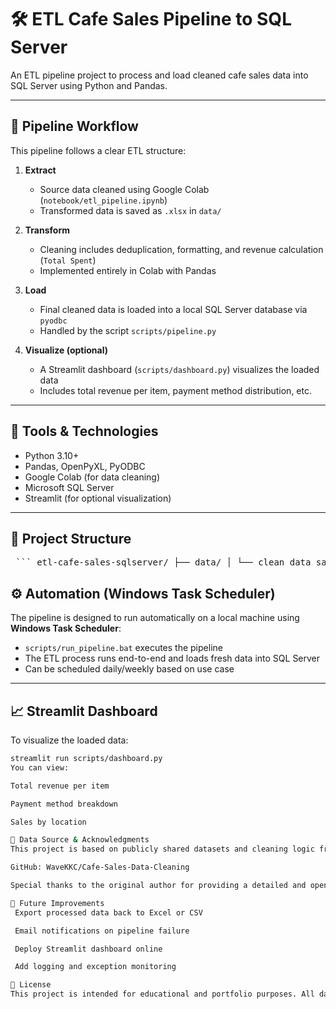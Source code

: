 # 🛠️ ETL Cafe Sales Pipeline to SQL Server

An ETL pipeline project to process and load cleaned cafe sales data into SQL Server using Python and Pandas.

---

## 🔄 Pipeline Workflow

This pipeline follows a clear ETL structure:

1. **Extract**  
   - Source data cleaned using Google Colab (`notebook/etl_pipeline.ipynb`)
   - Transformed data is saved as `.xlsx` in `data/`

2. **Transform**  
   - Cleaning includes deduplication, formatting, and revenue calculation (`Total Spent`)
   - Implemented entirely in Colab with Pandas

3. **Load**  
   - Final cleaned data is loaded into a local SQL Server database via `pyodbc`
   - Handled by the script `scripts/pipeline.py`

4. **Visualize (optional)**  
   - A Streamlit dashboard (`scripts/dashboard.py`) visualizes the loaded data
   - Includes total revenue per item, payment method distribution, etc.

---

## 🧰 Tools & Technologies

- Python 3.10+
- Pandas, OpenPyXL, PyODBC
- Google Colab (for data cleaning)
- Microsoft SQL Server
- Streamlit (for optional visualization)

---

## 📁 Project Structure

<pre> ``` etl-cafe-sales-sqlserver/ ├── data/ │ └── clean_data_sales.xlsx ├── notebook/ │ └── etl_pipeline.ipynb ├── scripts/ │ ├── pipeline.py ← main ETL logic │ ├── dashboard.py ← Streamlit dashboard (optional) │ └── run_pipeline.bat ← for local automation ├── sql/ │ └── create_sales_table.sql ├── requirements.txt ├── README.md └── .gitignore ``` </pre>

## ⚙️ Automation (Windows Task Scheduler)

The pipeline is designed to run automatically on a local machine using **Windows Task Scheduler**:

- `scripts/run_pipeline.bat` executes the pipeline
- The ETL process runs end-to-end and loads fresh data into SQL Server
- Can be scheduled daily/weekly based on use case

---

## 📈 Streamlit Dashboard

To visualize the loaded data:

```bash
streamlit run scripts/dashboard.py
You can view:

Total revenue per item

Payment method breakdown

Sales by location

📝 Data Source & Acknowledgments
This project is based on publicly shared datasets and cleaning logic from:

GitHub: WaveKKC/Cafe-Sales-Data-Cleaning

Special thanks to the original author for providing a detailed and open dataset for practice and learning.

🚀 Future Improvements
 Export processed data back to Excel or CSV

 Email notifications on pipeline failure

 Deploy Streamlit dashboard online

 Add logging and exception monitoring

📌 License
This project is intended for educational and portfolio purposes. All data is sample/demo and does not represent real transactions.
